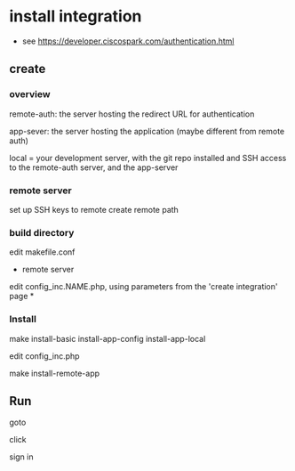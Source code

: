 # install integration

* see
https://developer.ciscospark.com/authentication.html

## create

### overview

remote-auth: the server hosting the redirect URL for authentication

app-sever: the server hosting the application (maybe different from remote auth)

local = your development server, 
  with the git repo installed
  and SSH access to the remote-auth server, and the app-server
 

### remote server

set up SSH keys to remote 
create remote path


### build directory

edit makefile.conf
* remote server

edit config_inc.NAME.php, using parameters from the 'create integration' page
* 

### Install 
make install-basic  install-app-config install-app-local

edit config_inc.php

make install-remote-app

## Run

goto <LocalURL>

click

sign in



